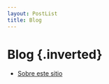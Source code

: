 ```yaml
---
layout: PostList
title: Blog
---
```

# Blog {.inverted}

* [Sobre este sitio](./sobre-este-sitio/) 
